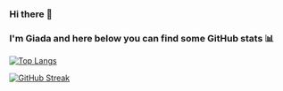 ### Hi there 👋

### I'm Giada and here below you can find some GitHub stats 📊

[![Top Langs](https://github-readme-stats.vercel.app/api/top-langs/?username=giadaferrario&hide=jupyter%20notebook&layout=compact)](https://github.com/anuraghazra/github-readme-stats)

[![GitHub Streak](https://streak-stats.demolab.com/?user=giadaferrario&theme=default)](https://git.io/streak-stats)

<!--
**GiadaFerrario/giadaferrario** is a ✨ _special_ ✨ repository because its `README.md` (this file) appears on your GitHub profile.

Here are some ideas to get you started:

- 🔭 I’m currently working on ...
- 🌱 I’m currently learning ...
- 👯 I’m looking to collaborate on ...
- 🤔 I’m looking for help with ...
- 💬 Ask me about ...
- 📫 How to reach me: ...
- 😄 Pronouns: ...
- ⚡ Fun fact: ...




[![Top Langs](https://github-readme-stats.vercel.app/api/top-langs/?username=giadaferrario&layout=compact)](https://github.com/anuraghazra/github-readme-stats)


-->
